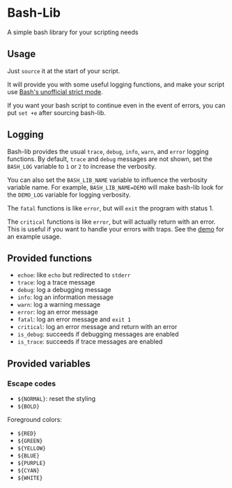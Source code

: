 # Bash-Lib

A simple bash library for your scripting needs

## Usage

Just `source` it at the start of your script.

It will provide you with some useful logging functions, and make your script
use [Bash's unofficial strict mode][strict-mode].

[strict-mode]: <http://redsymbol.net/articles/unofficial-bash-strict-mode/>

If you want your bash script to continue even in the event of errors, you can
put `set +e` after sourcing bash-lib.

## Logging

Bash-lib provides the usual `trace`, `debug`, `info`, `warn`, and `error`
logging functions. By default, `trace` and `debug` messages are not shown, set
the `BASH_LOG` variable to `1` or `2` to increase the verbosity.

You can also set the `BASH_LIB_NAME` variable to influence the verbosity
variable name. For example, `BASH_LIB_NAME=DEMO` will make bash-lib look for
the `DEMO_LOG` variable for logging verbosity.

The `fatal` functions is like `error`, but will `exit` the program with status
1.

The `critical` functions is like `error`, but will actually return with an
error. This is useful if you want to handle your errors with traps. See the
[demo](./demo.sh) for an example usage.

## Provided functions

- `echoe`: like `echo` but redirected to `stderr`
- `trace`: log a trace message
- `debug`: log a debugging message
- `info`: log an information message
- `warn`: log a warning message
- `error`: log an error message
- `fatal`: log an error message and `exit 1`
- `critical`: log an error message and return with an error
- `is_debug`: succeeds if debugging messages are enabled
- `is_trace`: succeeds if trace messages are enabled

## Provided variables

### Escape codes

- `${NORMAL}`: reset the styling
- `${BOLD}`

Foreground colors:

- `${RED}`
- `${GREEN}`
- `${YELLOW}`
- `${BLUE}`
- `${PURPLE}`
- `${CYAN}`
- `${WHITE}`
